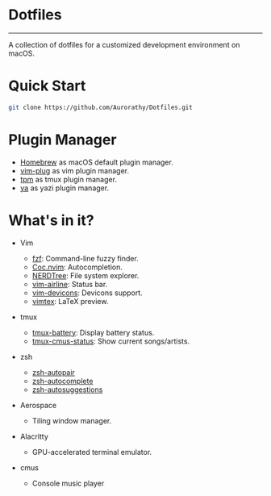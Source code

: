# Dotfiles

---

A collection of dotfiles for a customized development environment on macOS.

# Quick Start

```sh
git clone https://github.com/Aurorathy/Dotfiles.git
```

# Plugin Manager

- [Homebrew](https://brew.sh/) as macOS default plugin manager.
- [vim-plug](https://github.com/junegunn/vim-plug) as vim plugin manager.
- [tpm](https://www.google.com/url?sa=t&source=web&rct=j&opi=89978449&url=https://github.com/tmux-plugins/tpm&ved=2ahUKEwisr_GQvu-LAxXzYPUHHV1CCYsQFnoECBcQAQ&usg=AOvVaw2bSO9F2nE13TBUFXq8PYKF) as tmux plugin manager.
- [ya](https://github.com/yazi-rs/plugins) as yazi plugin manager.

# What's in it?

- Vim
  - [fzf](https://github.com/junegunn/fzf.vim?tab=readme-ov-file): Command-line fuzzy finder.
  - [Coc.nvim](https://github.com/neoclide/coc.nvim): Autocompletion.
  - [NERDTree](https://github.com/preservim/nerdtree): File system explorer.
  - [vim-airline](https://github.com/vim-airline/vim-airline): Status bar.
  - [vim-devicons](https://github.com/ryanoasis/vim-devicons): Devicons support.
  - [vimtex](https://github.com/lervag/vimtex): LaTeX preview. 

- tmux
  - [tmux-battery](https://github.com/tmux-plugins/tmux-battery): Display battery status.
  - [tmux-cmus-status](https://github.com/JenGoldstrich/tmux-cmus-status): Show current songs/artists.

- zsh
  - [zsh-autopair](https://github.com/hlissner/zsh-autopair) 
  - [zsh-autocomplete](https://github.com/marlonrichert/zsh-autocomplete)
  - [zsh-autosuggestions](https://github.com/zsh-users/zsh-autosuggestions)

- Aerospace
  - Tiling window manager.

- Alacritty
  - GPU-accelerated terminal emulator.

- cmus
  - Console music player
